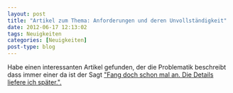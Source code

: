 ```yaml
---
layout: post
title: "Artikel zum Thema: Anforderungen und deren Unvollständigkeit"
date: 2012-06-17 12:13:02
tags: Neuigkeiten
categories: [Neuigkeiten]
post-type: blog
---
```

Habe einen interessanten Artikel gefunden, der die Problematik beschreibt dass immer einer da ist der Sagt <a href="http://www.nczonline.net/blog/2012/06/12/the-care-and-feeding-of-software-engineers-or-why-engineers-are-grumpy/"  title="http://www.nczonline.net/blog/2012/06/12/the-care-and-feeding-of-software-engineers-or-why-engineers-are-grumpy/">"Fang doch schon mal an. Die Details liefere ich später.".</a>
